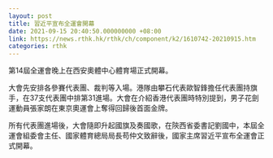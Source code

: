 ```yaml
---
layout: post
title: 習近平宣布全運會開幕
date: 2021-09-15 20:40:50.000000000 +08:00
link: https://news.rthk.hk/rthk/ch/component/k2/1610742-20210915.htm
categories: rthk
---
```


第14屆全運會晚上在西安奧體中心體育場正式開幕。

大會先安排各參賽代表團、裁判等入場。港隊由攀石代表歐智鋒擔任代表團持旗手，在37支代表團中排第31進場。大會在介紹香港代表團時特別提到，男子花劍運動員張家朗在東京奧運會上奪得回歸後首面金牌。

所有代表團進場後，大會隨即升起國旗及奏國歌，在陝西省委書記劉國中，本屆全運會組委會主任、國家體育總局局長苟仲文致辭後，國家主席習近平宣布全運會正式開幕。
